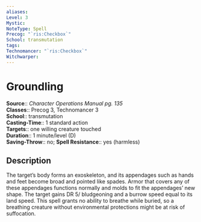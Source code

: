 ```yaml
---
aliases: 
Level: 3
Mystic: 
NoteType: Spell
Precog: "`ris:Checkbox`"
School: transmutation 
tags: 
Technomancer: "`ris:Checkbox`"
Witchwarper: 
---
```


# Groundling

**Source**:: _Character Operations Manual pg. 135_  
**Classes**:: Precog 3, Technomancer 3  
**School**:: transmutation  
**Casting-Time**:: 1 standard action  
**Targets**:: one willing creature touched  
**Duration**:: 1 minute/level (D)  
**Saving-Throw**:: no;
**Spell Resistance**:: yes (harmless)

## Description

The target’s body forms an exoskeleton, and its appendages such as hands and feet become broad and pointed like spades. Armor that covers any of these appendages functions normally and molds to fit the appendages’ new shape. The target gains DR 5/ bludgeoning and a burrow speed equal to its land speed. This spell grants no ability to breathe while buried, so a breathing creature without environmental protections might be at risk of suffocation.
